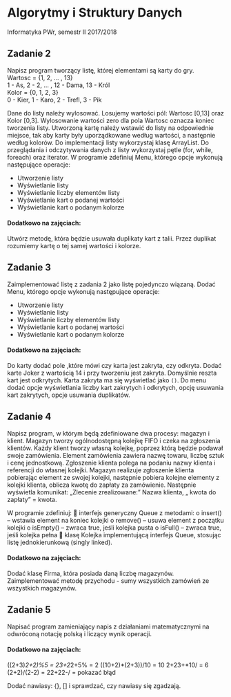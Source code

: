 # Algorytmy i Struktury Danych
Informatyka PWr, semestr II 2017/2018

## Zadanie 2
Napisz program tworzący listę, której elementami są karty do gry. <br>
Wartosc = {1, 2, ... , 13} <br>
1 - As, 2 - 2, ... , 12 - Dama, 13 - Król <br>
Kolor = {0, 1, 2, 3} <br>
0 - Kier, 1 - Karo, 2 - Trefl, 3 - Pik

Dane do listy należy wylosować. Losujemy wartości pól: Wartosc [0,13] oraz Kolor
[0,3]. Wylosowanie wartości zero dla pola Wartosc oznacza koniec tworzenia listy.
Utworzoną kartę należy wstawić do listy na odpowiednie miejsce, tak aby karty były
uporządkowane według wartości, a następnie według kolorów. Do implementacji listy
wykorzystaj klasę ArrayList. Do przeglądania i odczytywania danych z listy wykorzystaj
pętle (for, while, foreach) oraz iterator. W programie zdefiniuj Menu, którego
opcje wykonują następujące operacje:

<ul>
    <li>Utworzenie listy</li>
    <li>Wyświetlanie listy</li>
    <li>Wyświetlanie liczby elementów listy</li>
    <li>Wyświetlanie kart o podanej wartości</li>
    <li>Wyświetlanie kart o podanym kolorze</li>
</ul>

#### Dodatkowo na zajęciach:
Utwórz metodę, która będzie usuwała duplikaty kart z talii. Przez duplikat rozumiemy
kartę o tej samej wartości i kolorze.

## Zadanie 3
Zaimplementować listę z zadania 2 jako listę pojedynczo wiązaną. 
Dodać Menu, którego opcje wykonują następujące operacje:
<ul>
    <li>Utworzenie listy</li>
    <li>Wyświetlanie listy</li>
    <li>Wyświetlanie liczby elementów listy</li>
    <li>Wyświetlanie kart o podanej wartości</li>
    <li>Wyświetlanie kart o podanym kolorze</li>
</ul>

#### Dodatkowo na zajęciach:
Do karty dodać pole ,które mówi czy karta jest zakryta, czy odkryta. Dodać karte Joker 
z wartością 14 i przy tworzeniu jest zakryta. Domyślnie reszta kart jest odkrytych. Karta 
zakryta ma się wyświetlać jako `()`. Do menu dodać opcje wyświetlania liczby kart zakrytych 
i odkrytych, opcję usuwania kart zakrytych, opcje usuwania duplikatów.

## Zadanie 4
Napisz program, w którym będą zdefiniowane dwa procesy: magazyn i klient. Magazyn
tworzy ogólnodostępną kolejkę FIFO i czeka na zgłoszenia klientów.
Każdy klient tworzy własną kolejkę, poprzez którą będzie podawał swoje zamówienia.
Element zamówienia zawiera nazwę towaru, liczbę sztuk i cenę jednostkową. Zgłoszenie
klienta polega na podaniu nazwy klienta i referencji do własnej kolejki.
Magazyn realizuje zgłoszenie klienta pobierając element ze swojej kolejki, następnie pobiera
kolejne elementy z kolejki klienta, oblicza kwotę do zapłaty za zamówienie. Następnie
wyświetla komunikat: „Zlecenie zrealizowane:” Nazwa klienta, „ kwota do zapłaty” = kwota.

W programie zdefiniuj:
 interfejs generyczny Queue z metodami:
o insert()
– wstawia element na koniec kolejki
o remove()
– usuwa element z początku kolejki
o isEmpty()
– zwraca true, jeśli kolejka pusta
o isFull()
– zwraca true, jeśli kolejka pełna
 klasę Kolejka implementującą interfejs Queue, stosując listę jednokierunkową (singly
linked).

#### Dodatkowo na zajęciach:
Dodać klasę Firma, która posiada daną liczbę magazynów. Zaimplementować metodę przychodu - 
sumy wszystkich zamówień ze wszystkich magazynów.

## Zadanie 5
Napisać program zamieniający napis z działaniami matematycznymi na
odwróconą notację polską i liczący wynik operacji.

#### Dodatkowo na zajęciach:
((2+3)*2+2)%5 = 23+2*2+5% = 2
((10+2)*(2+3))/10 = 10 2+23+*10/ = 6
(2+2)/(2-2) = 22+22-/ = pokazać błąd

Dodać nawiasy: {}, [] i sprawdzać, czy nawiasy się zgadzają.